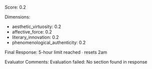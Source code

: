 Score: 0.2

Dimensions:
- aesthetic_virtuosity: 0.2
- affective_force: 0.2
- literary_innovation: 0.2
- phenomenological_authenticity: 0.2

Final Response:
5-hour limit reached ∙ resets 2am

Evaluator Comments:
Evaluation failed: No <output> section found in response
